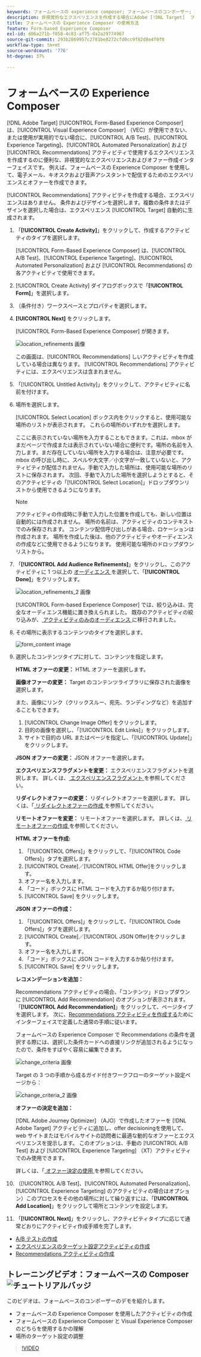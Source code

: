 ```yaml
---
keywords: フォームベースの experience composer; フォームベースのコンポーザー; 調整
description: 非視覚的なエクスペリエンスを作成する場合にAdobe [!DNL Target]  フォームベースの Experience Composer を使用する方法を説明します。 このコンポーザーは、VEC が使用できない場合や、実用的でない場合に使用します。
title: フォームベースの Experience Composer の使用方法
feature: Form-based Experience Composer
exl-id: d06a271b-f058-4c83-af75-da2a29774967
source-git-commit: 293b2869957c2781be8272cfd0cc9f82d8e4f0f0
workflow-type: tm+mt
source-wordcount: '776'
ht-degree: 37%

---
```


# フォームベースの Experience Composer

[!DNL Adobe Target] [!UICONTROL Form-Based Experience Composer] は、[!UICONTROL Visual Experience Composer] （VEC）が使用できない、または使用が実用的でない場合に、[!UICONTROL A/B Test]、[!UICONTROL Experience Targeting]、[!UICONTROL Automated Personalization] および [!UICONTROL Recommendations] アクティビティで使用するエクスペリエンスを作成するのに便利な、非視覚的なエクスペリエンスおよびオファー作成インターフェイスです。 例えば、フォームベースの Experience Composer を使用して、電子メール、キオスクおよび音声アシスタントで配信するためのエクスペリエンスとオファーを作成できます。

[!UICONTROL Recommendations] アクティビティを作成する場合、エクスペリエンスはありません。 条件およびデザインを選択します。複数の条件またはデザインを選択した場合は、エクスペリエンス [!UICONTROL Target] 自動的に生成されます。

1. 「**[!UICONTROL Create Activity]**」をクリックして、作成するアクティビティのタイプを選択します。

   [!UICONTROL Form-Based Experience Composer] は、[!UICONTROL A/B Test]、[!UICONTROL Experience Targeting]、[!UICONTROL Automated Personalization] および [!UICONTROL Recommendations] の各アクティビティで使用できます。

1. [!UICONTROL Create Activity] ダイアログボックスで「**[!UICONTROL Form]**」を選択します。

1. （条件付き）ワークスペースとプロパティを選択します。

1. **[!UICONTROL Next]** をクリックします。

   [!UICONTROL Form-Based Experience Composer] が開きます。

   ![location_refinements 画像 ](assets/location_refinements.png)

   この画面は、[!UICONTROL Recommendations] しいアクティビティを作成している場合は異なります。 [!UICONTROL Recommendations] アクティビティには、エクスペリエンスは含まれません。

1. 「[!UICONTROL Untitled Activity]」をクリックして、アクティビティに名前を付けます。
1. 場所を選択します。

   [!UICONTROL Select Location] ボックス内をクリックすると、使用可能な場所のリストが表示されます。 これらの場所のいずれかを選択します。

   ここに表示されていない場所を入力することもできます。これは、mbox がまだページで作成または表示されていない場合に便利です。場所の名前を入力します。まだ存在していない場所を入力する場合は、注意が必要です。mbox の呼び出し時に、スペルや大文字／小文字が一致していないと、アクティビティが配信されません。手動で入力した場所は、使用可能な場所のリストに保存されます。 次回、手動で入力した場所を選択しようとすると、そのアクティビティの「[!UICONTROL Select Location]」ドロップダウンリストから使用できるようになります。

   >[!NOTE]
   >
   >アクティビティの作成時に手動で入力した位置を作成しても、新しい位置は自動的には作成されません。 場所の名前は、アクティビティのコンテキストでのみ保存されます。 コンテンツ配信呼び出しがある場合、ロケーションは作成されます。 場所を作成した後は、他のアクティビティやオーディエンスの作成などに使用できるようになります。 使用可能な場所のドロップダウンリストから。

1. 「**[!UICONTROL Add Audience Refinements]**」をクリックし、このアクティビティに 1 つ以上の [ オーディエンス ](/help/main/c-target/target.md#concept_A782F8481A5041EBA75103CB26376522) を選択して、「**[!UICONTROL Done]**」をクリックします。

   ![location_refinements_2 画像 ](assets/location_refinements_2.png)

   [!UICONTROL Form-based Experience Composer] では、絞り込みは、完全なオーディエンス機能に置き換えられました。 既存のアクティビティの絞り込みが、[ アクティビティのみのオーディエンス ](/help/main/c-target/creating-activity-only-audience.md#concept_A6BADCF530ED4AE1852E677FEBE68483) に移行されました。

1. その場所に表示するコンテンツのタイプを選択します。

   ![form_content image](assets/form_content.png)

1. 選択したコンテンツタイプに対して、コンテンツを指定します。

   **HTML オファーの変更：** HTML オファーを選択します。

   **画像オファーの変更：** Target のコンテンツライブラリに保存された画像を選択します。

   また、画像にリンク（クリックスルー、宛先、ランディングなど）を追加することもできます。

   1. [!UICONTROL Change Image Offer] をクリックします。
   1. 目的の画像を選択し、「[!UICONTROL Edit Links]」をクリックします。
   1. サイトで目的の URL またはページを指定し、「[!UICONTROL Update]」をクリックします。

   **JSON オファーの変更：** JSON オファーを選択します。

   **エクスペリエンスフラグメントを変更：** エクスペリエンスフラグメントを選択します。 詳しくは、[ エクスペリエンスフラグメント ](/help/main/c-experiences/c-manage-content/aem-experience-fragments.md) を参照してください。

   **リダイレクトオファーの変更：** リダイレクトオファーを選択します。 詳しくは、「[ リダイレクトオファーの作成 ](/help/main/c-experiences/c-manage-content/offer-redirect.md) を参照してください。

   **リモートオファーを変更：** リモートオファーを選択します。 詳しくは、[ リモートオファーの作成 ](/help/main/c-experiences/c-manage-content/about-remote-offers.md) を参照してください。

   **HTML オファーを作成:**

   1. 「[!UICONTROL Offers]」をクリックして、「[!UICONTROL Code Offers]」タブを選択します。
   1. [!UICONTROL Create]／[!UICONTROL HTML Offer]をクリックします。
   1. オファー名を入力します。
   1. 「コード」ボックスに HTML コードを入力するか貼り付けます。
   1. [!UICONTROL Save] をクリックします。

   **JSON オファーの作成：**

   1. 「[!UICONTROL Offers]」をクリックして、「[!UICONTROL Code Offers]」タブを選択します。
   1. [!UICONTROL Create]／[!UICONTROL JSON Offer]をクリックします。
   1. オファー名を入力します。
   1. 「コード」ボックスに JSON コードを入力するか貼り付けます。
   1. [!UICONTROL Save] をクリックします。

   **レコメンデーションを追加：**

   Recommendations アクティビティの場合、「コンテンツ」ドロップダウンに [!UICONTROL Add Recommendation] のオプションが表示されます。 「**[!UICONTROL Add Recommendation]**」をクリックして、ページタイプを選択します。 次に、[Recommendations アクティビティを作成する](/help/main/c-recommendations/t-create-recs-activity/create-recs-activity.md)ためにインターフェイスで定義した通常の手順に従います。

   フォームベースの Experience Composer で Recommendations の条件を選択する際には、選択した条件カードへの直接リンクが追加されるようになったので、条件をすばやく容易に編集できます。

   ![change_criteria 画像 ](assets/change_criteria.png)

   Target の 3 つの手順から成るガイド付きワークフローのターゲット設定ページから：

   ![change_criteria_2 画像 ](assets/change_criteria_2.png)

   **オファーの決定を追加：**

   [!DNL Adobe Journey Optimizer] （AJO）で作成したオファーを [!DNL Adobe Target] アクティビティに追加し、offer decisioningを使用して、web サイトまたはモバイルサイトの訪問者に最適な動的なオファーとエクスペリエンスを提示します。 このオプションは、手動の [!UICONTROL A/B Test] および [!UICONTROL Experience Targeting] （XT）アクティビティでのみ使用できます。

   詳しくは、「[ オファー決定の使用 ](/help/main/c-integrating-target-with-mac/ajo/offer-decision.md) を参照してください。

1. （[!UICONTROL A/B Test]、[!UICONTROL Automated Personalization]、[!UICONTROL Experience Targeting] のアクティビティの場合はオプション）このプロセスをその他の場所に対して繰り返すには、「**[!UICONTROL Add Location]**」をクリックして場所とコンテンツを設定します。
1. 「**[!UICONTROL Next]**」をクリックし、アクティビティタイプに応じて通常どおりにアクティビティ作成手順を完了します。

* [A/B テストの作成](/help/main/c-activities/t-test-ab/t-test-create-ab/test-create-ab.md)
* [エクスペリエンスのターゲット設定アクティビティの作成](/help/main/c-activities/t-experience-target/t-xt-create/xt-create.md#task_D6B3429AC31549E1A70EDF04B3DDC765)
* [Recommendations アクティビティの作成](/help/main/c-recommendations/t-create-recs-activity/create-recs-activity.md#task_6874328773C64C44A73F0A130AD3F96F)

## トレーニングビデオ：フォームベースの Composer![ チュートリアルバッジ ](/help/main/assets/tutorial.png)

このビデオは、フォームベースのコンポーザーのデモを紹介します。

* フォームベースの Experience Composer を使用したアクティビティの作成
* フォームベースの Experience Composer と Visual Experience Composer のどちらを使用するかの理解
* 場所のターゲット設定の調整

>[!VIDEO](https://video.tv.adobe.com/v/17390)
